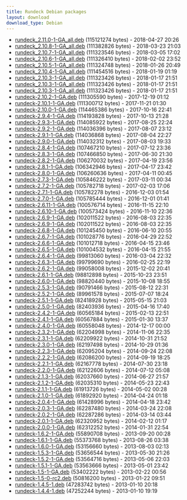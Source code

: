 ```yaml
---
title: Rundeck Debian packages
layout: download
download_type: Debian
---
```

* [rundeck_2.11.0-1-GA_all.deb](http://download.rundeck.org/deb/rundeck_2.11.0-1-GA_all.deb) (115121274 bytes) - 2018-04-27 20:26
* [rundeck_2.10.8-1-GA_all.deb](http://download.rundeck.org/deb/rundeck_2.10.8-1-GA_all.deb) (111382826 bytes) - 2018-03-23 21:03
* [rundeck_2.10.7-1-GA_all.deb](http://download.rundeck.org/deb/rundeck_2.10.7-1-GA_all.deb) (111323546 bytes) - 2018-03-05 17:02
* [rundeck_2.10.6-1-GA_all.deb](http://download.rundeck.org/deb/rundeck_2.10.6-1-GA_all.deb) (111326410 bytes) - 2018-02-02 23:52
* [rundeck_2.10.5-1-GA_all.deb](http://download.rundeck.org/deb/rundeck_2.10.5-1-GA_all.deb) (111324748 bytes) - 2018-01-26 20:49
* [rundeck_2.10.4-1-GA_all.deb](http://download.rundeck.org/deb/rundeck_2.10.4-1-GA_all.deb) (111454516 bytes) - 2018-01-19 01:19
* [rundeck_2.10.3-1-GA_all.deb](http://download.rundeck.org/deb/rundeck_2.10.3-1-GA_all.deb) (111323426 bytes) - 2018-01-17 21:51
* [rundeck_2.10.3-1-GA_all.deb](http://download.rundeck.org/deb/rundeck_2.10.3-1-GA_all.deb) (111323426 bytes) - 2018-01-17 21:51
* [rundeck_2.10.3-1-GA_all.deb](http://download.rundeck.org/deb/rundeck_2.10.3-1-GA_all.deb) (111323426 bytes) - 2018-01-17 21:51
* [rundeck-2.10.2-1-GA.deb](http://download.rundeck.org/deb/rundeck-2.10.2-1-GA.deb) (111305590 bytes) - 2017-12-19 01:12
* [rundeck-2.10.1-1-GA.deb](http://download.rundeck.org/deb/rundeck-2.10.1-1-GA.deb) (111300712 bytes) - 2017-11-21 01:30
* [rundeck-2.10.0-1-GA.deb](http://download.rundeck.org/deb/rundeck-2.10.0-1-GA.deb) (114465386 bytes) - 2017-10-16 22:41
* [rundeck-2.9.4-1-GA.deb](http://download.rundeck.org/deb/rundeck-2.9.4-1-GA.deb) (114193828 bytes) - 2017-10-13 21:28
* [rundeck-2.9.3-1-GA.deb](http://download.rundeck.org/deb/rundeck-2.9.3-1-GA.deb) (114085922 bytes) - 2017-08-25 22:24
* [rundeck-2.9.2-1-GA.deb](http://download.rundeck.org/deb/rundeck-2.9.2-1-GA.deb) (114036396 bytes) - 2017-08-07 23:12
* [rundeck-2.9.1-1-GA.deb](http://download.rundeck.org/deb/rundeck-2.9.1-1-GA.deb) (114036868 bytes) - 2017-08-04 22:27
* [rundeck-2.9.0-1-GA.deb](http://download.rundeck.org/deb/rundeck-2.9.0-1-GA.deb) (114032312 bytes) - 2017-08-03 19:33
* [rundeck-2.8.4-1-GA.deb](http://download.rundeck.org/deb/rundeck-2.8.4-1-GA.deb) (107467210 bytes) - 2017-07-12 23:36
* [rundeck-2.8.3-1-GA.deb](http://download.rundeck.org/deb/rundeck-2.8.3-1-GA.deb) (107466850 bytes) - 2017-06-30 21:30
* [rundeck-2.8.2-1-GA.deb](http://download.rundeck.org/deb/rundeck-2.8.2-1-GA.deb) (106270032 bytes) - 2017-04-19 23:56
* [rundeck-2.8.1-1-GA.deb](http://download.rundeck.org/deb/rundeck-2.8.1-1-GA.deb) (106342946 bytes) - 2017-04-17 23:42
* [rundeck-2.8.0-1-GA.deb](http://download.rundeck.org/deb/rundeck-2.8.0-1-GA.deb) (106260636 bytes) - 2017-04-11 00:45
* [rundeck-2.7.3-1-GA.deb](http://download.rundeck.org/deb/rundeck-2.7.3-1-GA.deb) (105846222 bytes) - 2017-03-11 00:34
* [rundeck-2.7.2-1-GA.deb](http://download.rundeck.org/deb/rundeck-2.7.2-1-GA.deb) (105782718 bytes) - 2017-02-03 17:06
* [rundeck-2.7.1-1-GA.deb](http://download.rundeck.org/deb/rundeck-2.7.1-1-GA.deb) (105782278 bytes) - 2016-12-03 01:54
* [rundeck-2.7.0-1-GA.deb](http://download.rundeck.org/deb/rundeck-2.7.0-1-GA.deb) (105785444 bytes) - 2016-12-01 01:41
* [rundeck-2.6.11-1-GA.deb](http://download.rundeck.org/deb/rundeck-2.6.11-1-GA.deb) (100576714 bytes) - 2016-11-15 22:10
* [rundeck-2.6.10-1-GA.deb](http://download.rundeck.org/deb/rundeck-2.6.10-1-GA.deb) (100573424 bytes) - 2016-11-10 22:36
* [rundeck-2.6.9-1-GA.deb](http://download.rundeck.org/deb/rundeck-2.6.9-1-GA.deb) (102011522 bytes) - 2016-08-03 22:35
* [rundeck-2.6.9-1-GA.deb](http://download.rundeck.org/deb/rundeck-2.6.9-1-GA.deb) (102011522 bytes) - 2016-08-03 22:35
* [rundeck-2.6.8-1-GA.deb](http://download.rundeck.org/deb/rundeck-2.6.8-1-GA.deb) (101245450 bytes) - 2016-06-10 20:55
* [rundeck-2.6.7-1-GA.deb](http://download.rundeck.org/deb/rundeck-2.6.7-1-GA.deb) (101028776 bytes) - 2016-04-29 22:52
* [rundeck-2.6.6-1-GA.deb](http://download.rundeck.org/deb/rundeck-2.6.6-1-GA.deb) (101012718 bytes) - 2016-04-15 23:46
* [rundeck-2.6.5-1-GA.deb](http://download.rundeck.org/deb/rundeck-2.6.5-1-GA.deb) (101004532 bytes) - 2016-04-15 21:55
* [rundeck-2.6.4-1-GA.deb](http://download.rundeck.org/deb/rundeck-2.6.4-1-GA.deb) (99813060 bytes) - 2016-03-04 22:32
* [rundeck-2.6.3-1-GA.deb](http://download.rundeck.org/deb/rundeck-2.6.3-1-GA.deb) (99799690 bytes) - 2016-02-25 22:19
* [rundeck-2.6.2-1-GA.deb](http://download.rundeck.org/deb/rundeck-2.6.2-1-GA.deb) (99058008 bytes) - 2015-12-02 20:41
* [rundeck-2.6.1-1-GA.deb](http://download.rundeck.org/deb/rundeck-2.6.1-1-GA.deb) (98812898 bytes) - 2015-10-23 23:51
* [rundeck-2.6.0-1-GA.deb](http://download.rundeck.org/deb/rundeck-2.6.0-1-GA.deb) (98820440 bytes) - 2015-10-08 18:55
* [rundeck-2.5.3-1-GA.deb](http://download.rundeck.org/deb/rundeck-2.5.3-1-GA.deb) (90791466 bytes) - 2015-08-12 22:31
* [rundeck-2.5.2-1-GA.deb](http://download.rundeck.org/deb/rundeck-2.5.2-1-GA.deb) (89961578 bytes) - 2015-07-07 18:24
* [rundeck-2.5.1-1-GA.deb](http://download.rundeck.org/deb/rundeck-2.5.1-1-GA.deb) (82418928 bytes) - 2015-05-15 21:03
* [rundeck-2.5.0-1-GA.deb](http://download.rundeck.org/deb/rundeck-2.5.0-1-GA.deb) (82403936 bytes) - 2015-04-16 17:40
* [rundeck-2.4.2-1-GA.deb](http://download.rundeck.org/deb/rundeck-2.4.2-1-GA.deb) (60565184 bytes) - 2015-02-13 22:51
* [rundeck-2.4.1-1-GA.deb](http://download.rundeck.org/deb/rundeck-2.4.1-1-GA.deb) (60567884 bytes) - 2015-01-30 13:37
* [rundeck-2.4.0-1-GA.deb](http://download.rundeck.org/deb/rundeck-2.4.0-1-GA.deb) (60558048 bytes) - 2014-12-17 00:00
* [rundeck-2.3.2-1-GA.deb](http://download.rundeck.org/deb/rundeck-2.3.2-1-GA.deb) (62204998 bytes) - 2014-11-06 22:35
* [rundeck-2.3.1-1-GA.deb](http://download.rundeck.org/deb/rundeck-2.3.1-1-GA.deb) (62209922 bytes) - 2014-10-31 21:52
* [rundeck-2.3.0-1-GA.deb](http://download.rundeck.org/deb/rundeck-2.3.0-1-GA.deb) (62197498 bytes) - 2014-10-29 01:36
* [rundeck-2.2.3-1-GA.deb](http://download.rundeck.org/deb/rundeck-2.2.3-1-GA.deb) (62095204 bytes) - 2014-09-24 22:08
* [rundeck-2.2.2-1-GA.deb](http://download.rundeck.org/deb/rundeck-2.2.2-1-GA.deb) (62086200 bytes) - 2014-09-19 18:25
* [rundeck-2.2.1-1-GA.deb](http://download.rundeck.org/deb/rundeck-2.2.1-1-GA.deb) (62167778 bytes) - 2014-07-30 23:18
* [rundeck-2.2.0-1-GA.deb](http://download.rundeck.org/deb/rundeck-2.2.0-1-GA.deb) (62122606 bytes) - 2014-07-12 05:08
* [rundeck-2.1.3-1-GA.deb](http://download.rundeck.org/deb/rundeck-2.1.3-1-GA.deb) (62037660 bytes) - 2014-06-27 21:57
* [rundeck-2.1.2-1-GA.deb](http://download.rundeck.org/deb/rundeck-2.1.2-1-GA.deb) (62035310 bytes) - 2014-05-23 22:43
* [rundeck-2.1.1-1-GA.deb](http://download.rundeck.org/deb/rundeck-2.1.1-1-GA.deb) (61913726 bytes) - 2014-05-02 00:28
* [rundeck-2.1.0-1-GA.deb](http://download.rundeck.org/deb/rundeck-2.1.0-1-GA.deb) (61892920 bytes) - 2014-04-24 01:18
* [rundeck-2.0.4-1-GA.deb](http://download.rundeck.org/deb/rundeck-2.0.4-1-GA.deb) (61428996 bytes) - 2014-04-18 23:42
* [rundeck-2.0.3-1-GA.deb](http://download.rundeck.org/deb/rundeck-2.0.3-1-GA.deb) (62287480 bytes) - 2014-03-24 22:08
* [rundeck-2.0.2-1-GA.deb](http://download.rundeck.org/deb/rundeck-2.0.2-1-GA.deb) (62287286 bytes) - 2014-03-14 03:44
* [rundeck-2.0.1-1-GA.deb](http://download.rundeck.org/deb/rundeck-2.0.1-1-GA.deb) (62320952 bytes) - 2014-02-12 01:17
* [rundeck-2.0.0-1-GA.deb](http://download.rundeck.org/deb/rundeck-2.0.0-1-GA.deb) (62312252 bytes) - 2014-01-31 22:54
* [rundeck-1.6.2-1-GA.deb](http://download.rundeck.org/deb/rundeck-1.6.2-1-GA.deb) (55890708 bytes) - 2013-09-20 00:28
* [rundeck-1.6.1-1-GA.deb](http://download.rundeck.org/deb/rundeck-1.6.1-1-GA.deb) (55373768 bytes) - 2013-08-26 03:38
* [rundeck-1.6.0-1-GA.deb](http://download.rundeck.org/deb/rundeck-1.6.0-1-GA.deb) (53156660 bytes) - 2013-08-03 02:13
* [rundeck-1.5.3-1-GA.deb](http://download.rundeck.org/deb/rundeck-1.5.3-1-GA.deb) (53656544 bytes) - 2013-05-30 21:26
* [rundeck-1.5.2-1-GA.deb](http://download.rundeck.org/deb/rundeck-1.5.2-1-GA.deb) (53564716 bytes) - 2013-05-06 22:03
* [rundeck-1.5.1-1-GA.deb](http://download.rundeck.org/deb/rundeck-1.5.1-1-GA.deb) (53563666 bytes) - 2013-05-01 23:42
* [rundeck-1.5-1-GA.deb](http://download.rundeck.org/deb/rundeck-1.5-1-GA.deb) (53402222 bytes) - 2013-02-22 00:56
* [rundeck-1.5-0-rc2.deb](http://download.rundeck.org/deb/rundeck-1.5-0-rc2.deb) (50816200 bytes) - 2013-01-22 09:51
* [rundeck-1.4.5-1.deb](http://download.rundeck.org/deb/rundeck-1.4.5-1.deb) (47283742 bytes) - 2013-01-10 20:18
* [rundeck-1.4.4-1.deb](http://download.rundeck.org/deb/rundeck-1.4.4-1.deb) (47252244 bytes) - 2013-01-10 19:19
